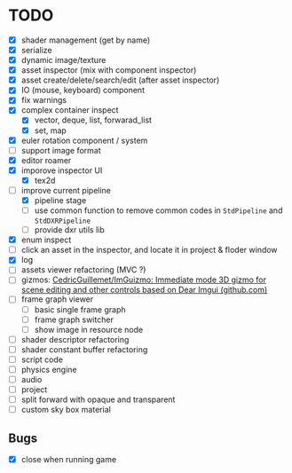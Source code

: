 # TODO

- [x] shader management (get by name)
- [x] serialize
- [x] dynamic image/texture
- [x] asset inspector (mix with component inspector)
- [x] asset create/delete/search/edit (after asset inspector)
- [x] IO (mouse, keyboard) component
- [x] fix warnings
- [x] complex container inspect
  - [x] vector, deque, list, forwarad_list
  - [x] set, map
- [x] euler rotation component / system
- [ ] support image format
- [x] editor roamer
- [x] imporove inspector UI
  - [x] tex2d
- [ ] improve current pipeline
  - [x] pipeline stage
  - [ ] use common function to remove common codes in `StdPipeline` and `StdDXRPipeline`
  - [ ] provide dxr utils lib
- [x] enum inspect
- [ ] click an asset in the inspector, and locate it in project & floder window
- [x] log
- [ ] assets viewer refactoring (MVC ?)
- [ ] gizmos: [CedricGuillemet/ImGuizmo: Immediate mode 3D gizmo for scene editing and other controls based on Dear Imgui (github.com)](https://github.com/CedricGuillemet/ImGuizmo)
- [ ] frame graph viewer
  - [ ] basic single frame graph
  - [ ] frame graph switcher
  - [ ] show image in resource node
- [ ] shader descriptor refactoring
- [ ] shader constant buffer refactoring
- [ ] script code
- [ ] physics engine
- [ ] audio
- [ ] project
- [ ] split forward with opaque and transparent
- [ ] custom sky box material

## Bugs

- [x] close when running game

